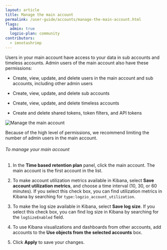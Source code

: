 ```yaml
---
layout: article
title: Manage the main account
permalink: /user-guide/accounts/manage-the-main-account.html
flags:
  admin: true
  logzio-plan: community
contributors:
  - imnotashrimp
---
```


Users in your main account have access to your data in sub accounts and timeless accounts. Admin users of the main account also have these permissions:

* Create, view, update, and delete users in the main account and sub accounts, including other admin users

* Create, view, update, and delete sub accounts

* Create, view, update, and delete timeless accounts

* Create and delete shared tokens, token filters, and API tokens

![Manage the main account]({{site.baseurl}}/images/accounts/accounts--manage-main-account.png)

Because of the high level of permissions, we recommend limiting the number of admin users in the main account.

###### To manage your main account

1. In the **Time based retention plan** panel, click the main account. The main account is the first account in the list.

2. To make account utilization metrics available in Kibana, select **Save account utilization metrics**, and choose a time interval (10, 30, or 60 minutes). If you select this check box, you can find utilization metrics in Kibana by searching for `type:logzio_account_utilization`.

3. To make the log size available in Kibana, select **Save log size**. If you select this check box, you can find log size in Kibana by searching for the `logSizeEnabled` field.

4. To use Kibana visualizations and dashboards from other accounts, add accounts to the **Use objects from the selected accounts** box.

5. Click **Apply** to save your changes.